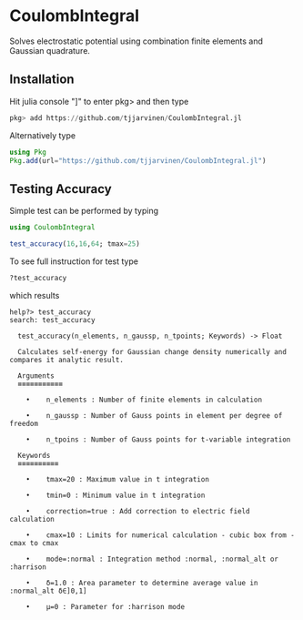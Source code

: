 # CoulombIntegral
Solves electrostatic potential using combination finite elements and Gaussian quadrature.


## Installation
Hit julia console "]" to enter pkg> and then type
```julia
pkg> add https://github.com/tjjarvinen/CoulombIntegral.jl
```
Alternatively type
```julia
using Pkg
Pkg.add(url="https://github.com/tjjarvinen/CoulombIntegral.jl")
```

## Testing Accuracy

Simple test can be performed by typing

```julia
using CoulombIntegral

test_accuracy(16,16,64; tmax=25)
```

To see full instruction for test type

```julia
?test_accuracy
```

which results
```
help?> test_accuracy
search: test_accuracy

  test_accuracy(n_elements, n_gaussp, n_tpoints; Keywords) -> Float

  Calculates self-energy for Gaussian change density numerically and compares it analytic result.

  Arguments
  ≡≡≡≡≡≡≡≡≡≡≡

    •    n_elements : Number of finite elements in calculation

    •    n_gaussp : Number of Gauss points in element per degree of freedom

    •    n_tpoins : Number of Gauss points for t-variable integration

  Keywords
  ≡≡≡≡≡≡≡≡≡≡

    •    tmax=20 : Maximum value in t integration

    •    tmin=0 : Minimum value in t integration

    •    correction=true : Add correction to electric field calculation

    •    cmax=10 : Limits for numerical calculation - cubic box from -cmax to cmax

    •    mode=:normal : Integration method :normal, :normal_alt or :harrison

    •    δ=1.0 : Area parameter to determine average value in :normal_alt δ∈]0,1]

    •    μ=0 : Parameter for :harrison mode
```
